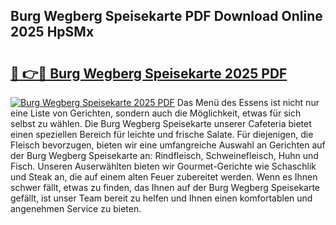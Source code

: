 ## Burg Wegberg Speisekarte PDF Download Online 2025 HpSMx

# <h2><a href="http://gc89ork.nevu.top/?p=Burg+Wegberg+Speisekarte">🔗 👉🔴 Burg Wegberg Speisekarte 2025 PDF</a></h2>

[![Burg Wegberg Speisekarte 2025 PDF](https://i.imgur.com/dBaPXMq.png)](http://gc89ork.nevu.top/?p=Burg+Wegberg+Speisekarte)
Das Menü des Essens ist nicht nur eine Liste von Gerichten, sondern auch die Möglichkeit, etwas für sich selbst zu wählen. Die Burg Wegberg Speisekarte unserer Cafeteria bietet einen speziellen Bereich für leichte und frische Salate. Für diejenigen, die Fleisch bevorzugen, bieten wir eine umfangreiche Auswahl an Gerichten auf der Burg Wegberg Speisekarte an: Rindfleisch, Schweinefleisch, Huhn und Fisch. Unseren Auserwählten bieten wir Gourmet-Gerichte wie Schaschlik und Steak an, die auf einem alten Feuer zubereitet werden. Wenn es Ihnen schwer fällt, etwas zu finden, das Ihnen auf der Burg Wegberg Speisekarte gefällt, ist unser Team bereit zu helfen und Ihnen einen komfortablen und angenehmen Service zu bieten.
